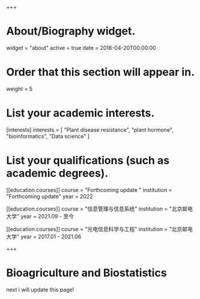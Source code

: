 +++
# About/Biography widget.
widget = "about"
active = true
date = 2016-04-20T00:00:00

# Order that this section will appear in.
weight = 5

# List your academic interests.
[interests]
  interests = [
    "Plant disease resistance",
    "plant hormone",
    "bioinformatics",
    "Data science"
  ]

# List your qualifications (such as academic degrees).

[[education.courses]]
  course = "Forthcoming update "
  institution = "Forthcoming update"
  year = 2022

[[education.courses]]
  course = "信息管理与信息系统"
  institution = "北京邮电大学"
  year = 2021.09 - 至今

[[education.courses]]
  course = "光电信息科学与工程"
  institution = "北京邮电大学"
  year = 2017.01 - 2021.06

 
+++

# Bioagriculture and Biostatistics

next i will update this page!
